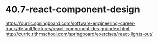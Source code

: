 # 40.7-react-component-design
https://curric.springboard.com/software-engineering-career-track/default/lectures/react-component-design/index.html, http://curric.rithmschool.com/springboard/exercises/react-lights-out/ 
